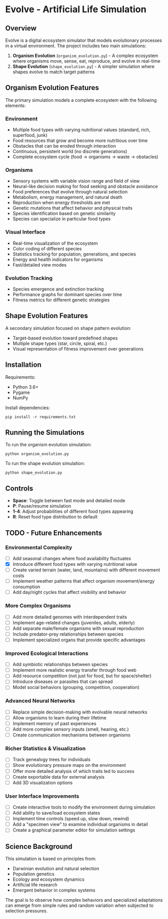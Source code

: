 # Evolve - Artificial Life Simulation

## Overview

Evolve is a digital ecosystem simulator that models evolutionary processes in a virtual environment. The project includes two main simulations:

1. **Organism Evolution** (`organism_evolution.py`) - A complex ecosystem where organisms move, sense, eat, reproduce, and evolve in real-time
2. **Shape Evolution** (`shape_evolution.py`) - A simpler simulation where shapes evolve to match target patterns

## Organism Evolution Features

The primary simulation models a complete ecosystem with the following elements:

### Environment
- Multiple food types with varying nutritional values (standard, rich, superfood, junk)
- Food resources that grow and become more nutritious over time
- Obstacles that can be eroded through interaction
- Continuous, persistent world (no discrete generations)
- Complete ecosystem cycle (food → organisms → waste → obstacles)

### Organisms
- Sensory systems with variable vision range and field of view
- Neural-like decision making for food seeking and obstacle avoidance
- Food preferences that evolve through natural selection
- Metabolism, energy management, and natural death
- Reproduction when energy thresholds are met
- Genetic mutations that affect behavior and physical traits
- Species identification based on genetic similarity
- Species can specialize in particular food types

### Visual Interface
- Real-time visualization of the ecosystem
- Color coding of different species
- Statistics tracking for population, generations, and species
- Energy and health indicators for organisms
- Fast/detailed view modes

### Evolution Tracking
- Species emergence and extinction tracking
- Performance graphs for dominant species over time
- Fitness metrics for different genetic strategies

## Shape Evolution Features

A secondary simulation focused on shape pattern evolution:

- Target-based evolution toward predefined shapes
- Multiple shape types (star, circle, spiral, etc.)
- Visual representation of fitness improvement over generations

## Installation

Requirements:
- Python 3.6+
- Pygame
- NumPy

Install dependencies:
```
pip install -r requirements.txt
```

## Running the Simulations

To run the organism evolution simulation:
```
python organism_evolution.py
```

To run the shape evolution simulation:
```
python shape_evolution.py
```

## Controls

- **Space**: Toggle between fast mode and detailed mode
- **P**: Pause/resume simulation
- **1-4**: Adjust probabilities of different food types appearing
- **R**: Reset food type distribution to default

## TODO - Future Enhancements

### Environmental Complexity
- [ ] Add seasonal changes where food availability fluctuates
- [x] Introduce different food types with varying nutritional value
- [ ] Create varied terrain (water, land, mountains) with different movement costs
- [ ] Implement weather patterns that affect organism movement/energy consumption
- [ ] Add day/night cycles that affect visibility and behavior

### More Complex Organisms
- [ ] Add more detailed genomes with interdependent traits
- [ ] Implement age-related changes (juveniles, adults, elderly)
- [ ] Add separate male/female organisms with sexual reproduction
- [ ] Include predator-prey relationships between species
- [ ] Implement specialized organs that provide specific advantages

### Improved Ecological Interactions
- [ ] Add symbiotic relationships between species
- [ ] Implement more realistic energy transfer through food web
- [ ] Add resource competition (not just for food, but for space/shelter)
- [ ] Introduce diseases or parasites that can spread
- [ ] Model social behaviors (grouping, competition, cooperation)

### Advanced Neural Networks
- [ ] Replace simple decision-making with evolvable neural networks
- [ ] Allow organisms to learn during their lifetime
- [ ] Implement memory of past experiences
- [ ] Add more complex sensory inputs (smell, hearing, etc.)
- [ ] Create communication mechanisms between organisms

### Richer Statistics & Visualization
- [ ] Track genealogy trees for individuals
- [ ] Show evolutionary pressure maps on the environment
- [ ] Offer more detailed analysis of which traits led to success
- [ ] Create exportable data for external analysis
- [ ] Add 3D visualization options

### User Interface Improvements
- [ ] Create interactive tools to modify the environment during simulation
- [ ] Add ability to save/load ecosystem states
- [ ] Implement time controls (speed up, slow down, rewind)
- [ ] Add a "specimen view" to examine individual organisms in detail
- [ ] Create a graphical parameter editor for simulation settings

## Science Background

This simulation is based on principles from:
- Darwinian evolution and natural selection
- Population genetics
- Ecology and ecosystem dynamics
- Artificial life research
- Emergent behavior in complex systems

The goal is to observe how complex behaviors and specialized adaptations can emerge from simple rules and random variation when subjected to selection pressures.